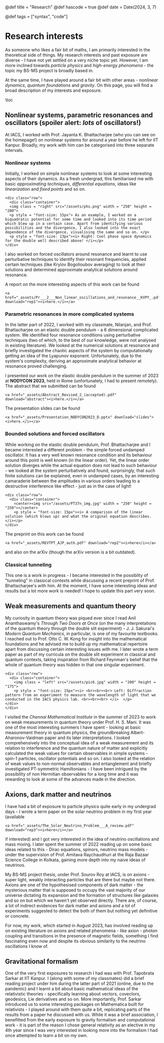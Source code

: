@def title = "Research"
@def hascode = true
@def date = Date(2024, 3, 7)

@def tags = ["syntax", "code"]

# Research interests

As someone who likes a fair bit of maths, I am primarily interested in the theoretical side of things. My research interests and past exposure are diverse - I have not yet settled on a very niche topic yet. However, I am more inclined towards _particle physics_ and _high-energy phenomena_ - the topic my BS-MS project is broadly based in. 

At the same time, I have played around a fair bit with other areas - _nonlinear dynamics_, _quantum foundations_ and _gravity_. On this page, you will find a broad description of my interests and exposure. 

\toc

## Nonlinear systems, parametric resonances and oscillators (spoiler alert: _lots_ of oscillators!)

At IACS, I worked with Prof. Jayanta K. Bhattacharjee (who you can see on the homepage!) on nonlinear systems for around a year before he left for IIT Kanpur. Broadly, my work with him can be categorised into three separate intervals. 

### Nonlinear systems

Initially, I worked on simple nonlinear systems to look at some interesting aspects of their dynamics. As a fresh undergrad, this familiarised me with basic _approximating techniques_, _differential equations_, ideas like _linearization_ and _fixed points_ and so on. 

~~~
<div class="row">
  <div class="container">
  <img class = "right" src="/assets/phs.png" width = "250" height = "200">
  <p style = "font-size: 15px"> As an example, I worked on a biquadratic potential for some time and looked into its time period which blew up in a certain case. Apart from identifying various possibilities and the divergence, I also looked into the exact dependence of the divergence, visualising the same and so on. </p>
  <p style = "font-size: 13px"><i> Right: Cool phase space dynamics for the double well described above! </i></p>
</div>
~~~

I also worked on forced oscillators around resonance and learnt to use perturbative techniques to identify their resonant frequencies, applied certain techniques (like Krylov Bogolioubov averaging) to look at their solutions and determined approximate analytical solutions around resonance. 

A report on the more interesting aspects of this work can be found 
~~~
<a href="_assets/Pr___2___Non_linear_oscillations_and_resonance__KVPY_.pdf" download="rep1"><i>here.</i></a>
~~~

### Parametric resonances in more complicated systems

In the latter part of 2022, I worked with my classmate, Nilanjan, and Prof. Bhattacharjee on an elastic double pendulum - a 6 dimensional complicated system. We identified four resonance conditions using perturbative techniques (two of which, to the best of our knowledge, were not analysed in existing literature). We looked at the numerical solutions at resonance and briefly investigated the chaotic aspects of the system by computationally getting an idea of the Lyapunov exponent. Unfortunately, due to the system's complexity, deriving an approximate analytical behavior at resonance proved challenging. 

I presented our work on the elastic double pendulum in the summer of 2023 at **NODYCON 2023**, held in Rome (unfortunately, I had to present remotely). The abstract that we submitted can be found 
~~~
<a href="_assets/Abstract_Revised_2_(accepted).pdf" download="abstract"><i>here.</i></a>
~~~
The presentation slides can be found 
~~~
<a href="_assets/Presentation_NODYCON2023_D.pptx" download="slides"><i>here.</i></a>
~~~

### Bounded solutions and forced oscillators

While working on the elastic double pendulum, Prof. Bhattacharjee and I became interested a different problem - the simple forced undamped oscillator. It has a very well known resonance condition and its behaviour around this point is well known (in the linear order). Yet, the linear order solution diverges while the actual equation does not lead to such behaviour - we looked at the system perturbatively and found, surprisingly, that such finite solutions can be explained, even in undamped cases, by an interesting camaraderie between the amplitudes in various orders leading to a destructive interference like effect - just as in the case of light! 

~~~
<div class="row">
  <div class="container">
    <center><img src="/assets/PT37n_img.jpg" width = "250" height = "250"></center>
    <p style = "font-size: 15px"><i> A comparison of the linear solution (which blows up) and what the original equation describes. </i></p>
</div>
~~~

The preprint on this work can be found 
~~~
<a href="_assets/REVTPT_AJP_auth.pdf" download="rep2"><i>here</i></a>
~~~
and also on the arXiv (though the arXiv version is a bit outdated).


### Classical tunneling 

This one is a work in progress - I became interested in the possiblity of "tunneling" in classical contexts while discussing a recent preprint of Prof. Bhattacharjee's with him. At the moment, I have some interesting ideas and results but a lot more work is needed! I hope to update this part very soon.

## Weak measurements and quantum theory

My curiosity in quantum theory was piqued ever since I read Anil Ananthaswamy's _Through Two Doors at Once_ (on the many interpretations of the quantum theory through the double slit experiment) - J. J. Sakurai's _Modern Quantum Mechanics_, in particular, is one of my favourite textbooks. I reached out to Prof. Otto C. W. Kong for insight into the mathematical foundations and he advised me to build up my mathematical repertoire apart from discussing certain interesting issues with me. I later wrote a term paper as part of my curricula on the double slit experiment in classical and quantum contexts, taking inspiration from Richard Feynman's belief that the whole of quantum theory was hidden in that one singular experiment.

~~~
<div class="row">
  <div class="container">
    <img class = "left" src="/assets/pic6.jpg" width = "200" height = "175">
    <p style = "font-size: 15px"><i> <br><br><br> Left: Diffraction pattern from an experiment to measure the wavelength of light that we conducted in the IACS physics lab. <br><br><br> </i>  </p>
</div>
</div>
~~~

I visited the _Chennai Mathematical Institute_ in the summer of 2023 to work on weak measurements in quantum theory under Prof. H. S. Mani. It was one of the most interesting summers I have spent - looking at basic measurement theory in quantum physics, the groundbreaking Albert-Aharonov-Vaidman paper and its later interpretations. I looked comprehensively into the conceptual idea of a weak measurement and its relation to interference and the quantum nature of matter and explicitly calculated the weak values for certain observables in simple systems - spin-1 particles, oscillator potentials and so on. I also looked at the relation of weak values to non-normal observables and entanglement and briefly investigated PT-symmetric Hamiltonians - I have been intrigued by the possibility of non Hermitian observables for a long time and it was rewarding to look at some of the advances made in the direction.

## Axions, dark matter and neutrinos 

I have had a bit of exposure to particle physics quite early in my undergrad days - I wrote a term paper on the solar neutrino problem in my first year (available
~~~
<a href="_assets/The_Solar_Neutrino_Problem___A_review.pdf" download="rep3"><i>here</i></a>
~~~ 
if interested) and I got very interested in the idea of neutrino oscillations and mass mixing. I later spent the summer of 2022 reading up on some basic ideas related to this - Dirac equations, spinors, neutrino mass models - under the supervision of Prof. Amitava Raychaudhuri at the Raja Bazaar Science College in Kolkata, gaining more depth into my naive ideas of neutrinos. 

My BS-MS project thesis, under Prof. Sourov Roy at IACS, is on axions - super light, weakly interacting particles that are there but maybe not there. Axions are one of the hypothesised components of dark matter - the mysterious matter that is supposed to occupy the vast majority of our universe dictating its expansion and the formation of structures like galaxies and so on but which we haven't yet observed directly. There are, of course, a lot of indirect evidences for dark matter and axions and a lot of experiments suggested to detect the both of them but nothing yet definitive or concrete. 

For now, my work, which started in August 2023, has involved reading up on existing literature on axions and related phenomena - like axion - photon coupling and transitions in the presence of magnetic fields, something I find fascinating even now and despite its obvious similarity to the neutrino oscillations I know of. 

## Gravitational formalism

One of the very first exposures to research I had was with Prof. Tapobrata Sarkar at IIT Kanpur. I (along with some of my classmates) did a brief reading project under him during the latter part of 2021 (online, due to the pandemic) and I learnt a bit about basic mathematical ideas of the relativistic theories - specifically learning about vectors, covectors, geodesics, Lie derivatives and so on. More importantly, Prof. Sarkar introduced us to some interesting packages on Mathematica built for relativists - I played around with them quite a bit, replicating parts of the results from a paper he discussed with us. While it was a brief association, I benefitted from the early exposure to gravity formalism and computational work - it is part of the reason I chose general relativity as an elective in my 4th year since I was very interested in looking more into the formalism I had once attempted to learn a bit on my own.
